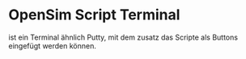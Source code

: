 # OpenSim Script Terminal 
ist ein Terminal ähnlich Putty, mit dem zusatz das Scripte als Buttons eingefügt werden können.
